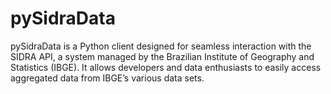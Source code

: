 # pySidraData
pySidraData is a Python client designed for seamless interaction with the SIDRA API, a system managed by the Brazilian Institute of Geography and Statistics (IBGE). It allows developers and data enthusiasts to easily access aggregated data from IBGE’s various data sets.
